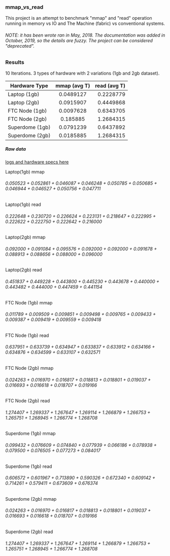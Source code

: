 ### mmap_vs_read

 This project is an attempt to benchmark "mmap" and "read" operation running in memory vs IO and The Machine (fabric) vs conventional systems.

###### NOTE: it has been wrote ran in May, 2018. The documentation was added in October, 2019, so the details are fuzzy. The project can be considered "deprecated".

### Results

10 Iterations.
3 types of hardware with 2 variations (1gb and 2gb dataset).

| Hardware Type        | mmap (avg T)  | read (avg T)  |
| -------------------- |:-------------:|--------------:|
| Laptop (1gb)         | 0.0489127     | 0.2228779 |
| Laptop (2gb)         | 0.0915907     | 0.4449868 |
| FTC Node (1gb)       | 0.0097628     | 0.6343705 |
| FTC Node (2gb)       | 0.185885      | 1.2684315 |
| Superdome (1gb)      | 0.0791239     | 0.6437892 |
| Superdome (2gb)      | 0.0185885     | 1.2684315 |

##### Raw data

[logs and hardware specs here](https://github.com/FabricAttachedMemory/mmap_vs_read/tree/master/log)

Laptop(1gb) mmap
###### 0.050523 + 0.052861 + 0.046087 + 0.046248 + 0.050785 + 0.050685 + 0.046944 + 0.046527 + 0.050756 + 0.047711

Laptop(1gb) read
###### 0.222648 + 0.230720 + 0.226624 + 0.223131 + 0.218647 + 0.222995 + 0.222622 + 0.222750 + 0.222642 + 0.216000

Laptop(2gb) mmap
###### 0.092000 + 0.091084 + 0.095576 + 0.092000 + 0.092000 + 0.091678 + 0.088913 + 0.088656 + 0.088000 + 0.096000

Laptop(2gb) read

###### 0.451837 + 0.449228 + 0.443800 + 0.445230 + 0.443678 + 0.440000 + 0.443482 + 0.444000 + 0.447459 + 0.441154

FTC Node (1gb) mmap
###### 0.011789 + 0.009509 + 0.009851 + 0.009498 + 0.009765 + 0.009433 + 0.009387 + 0.009419 + 0.009559 + 0.009418

FTC Node (1gb) read
###### 0.637951 + 0.633739 + 0.634947 + 0.633837 + 0.633912 + 0.634166 + 0.634876 + 0.634599 + 0.633107 + 0.632571

FTC Node (2gb) mmap
###### 0.024263 + 0.016970 + 0.016817 + 0.018813 + 0.018801 + 0.019037 + 0.016693 + 0.016618 + 0.018707 + 0.019166

FTC Node (2gb) read
###### 1.274407 + 1.269337 + 1.267647 + 1.269114 + 1.266879 + 1.266753 + 1.265751 + 1.268945 + 1.266774 + 1.268708

Superdome (1gb) mmap
###### 0.099432 + 0.076609 + 0.074840 + 0.077939 + 0.066186 + 0.078938 + 0.079500 + 0.076505 + 0.077273 + 0.084017

Superdome (1gb) read
###### 0.606572 + 0.601967 + 0.713890 + 0.590326 + 0.672340 + 0.609142 + 0.714261 + 0.579411 + 0.673609 + 0.676374

Superdome (2gb) mmap
###### 0.024263 + 0.016970 + 0.016817 + 0.018813 + 0.018801 + 0.019037 + 0.016693 + 0.016618 + 0.018707 + 0.019166

Superdome (2gb) read
###### 1.274407 + 1.269337 + 1.267647 + 1.269114 + 1.266879 + 1.266753 + 1.265751 + 1.268945 + 1.266774 + 1.268708
